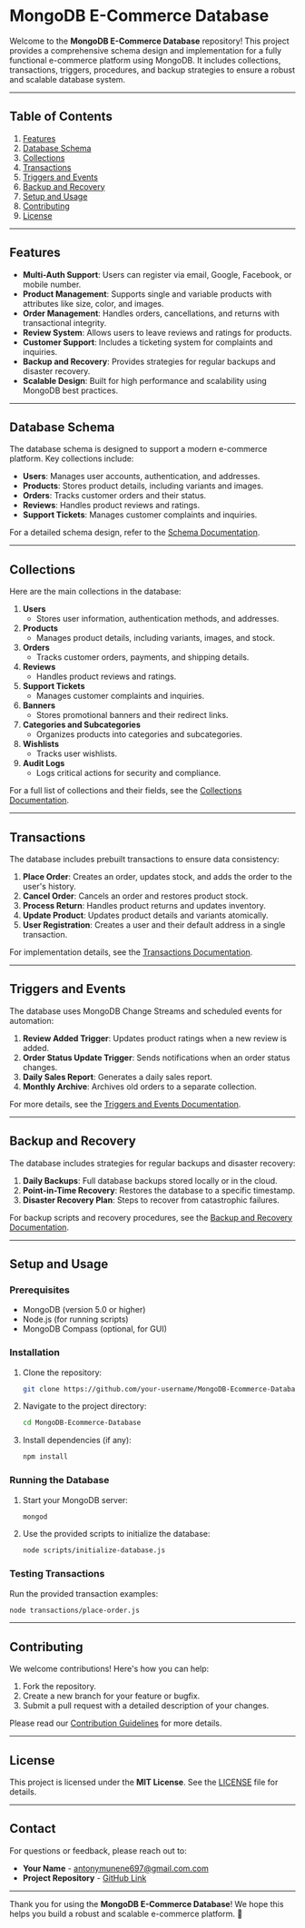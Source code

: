 # MongoDB E-Commerce Database

Welcome to the **MongoDB E-Commerce Database** repository! This project provides a comprehensive schema design and implementation for a fully functional e-commerce platform using MongoDB. It includes collections, transactions, triggers, procedures, and backup strategies to ensure a robust and scalable database system.

---

## Table of Contents
1. [Features](#features)
2. [Database Schema](#database-schema)
3. [Collections](#collections)
4. [Transactions](#transactions)
5. [Triggers and Events](#triggers-and-events)
6. [Backup and Recovery](#backup-and-recovery)
7. [Setup and Usage](#setup-and-usage)
8. [Contributing](#contributing)
9. [License](#license)

---

## Features
- **Multi-Auth Support**: Users can register via email, Google, Facebook, or mobile number.
- **Product Management**: Supports single and variable products with attributes like size, color, and images.
- **Order Management**: Handles orders, cancellations, and returns with transactional integrity.
- **Review System**: Allows users to leave reviews and ratings for products.
- **Customer Support**: Includes a ticketing system for complaints and inquiries.
- **Backup and Recovery**: Provides strategies for regular backups and disaster recovery.
- **Scalable Design**: Built for high performance and scalability using MongoDB best practices.

---

## Database Schema
The database schema is designed to support a modern e-commerce platform. Key collections include:
- **Users**: Manages user accounts, authentication, and addresses.
- **Products**: Stores product details, including variants and images.
- **Orders**: Tracks customer orders and their status.
- **Reviews**: Handles product reviews and ratings.
- **Support Tickets**: Manages customer complaints and inquiries.

For a detailed schema design, refer to the [Schema Documentation](#).

---

## Collections
Here are the main collections in the database:

1. **Users**
   - Stores user information, authentication methods, and addresses.
2. **Products**
   - Manages product details, including variants, images, and stock.
3. **Orders**
   - Tracks customer orders, payments, and shipping details.
4. **Reviews**
   - Handles product reviews and ratings.
5. **Support Tickets**
   - Manages customer complaints and inquiries.
6. **Banners**
   - Stores promotional banners and their redirect links.
7. **Categories and Subcategories**
   - Organizes products into categories and subcategories.
8. **Wishlists**
   - Tracks user wishlists.
9. **Audit Logs**
   - Logs critical actions for security and compliance.

For a full list of collections and their fields, see the [Collections Documentation](#).

---

## Transactions
The database includes prebuilt transactions to ensure data consistency:
1. **Place Order**: Creates an order, updates stock, and adds the order to the user's history.
2. **Cancel Order**: Cancels an order and restores product stock.
3. **Process Return**: Handles product returns and updates inventory.
4. **Update Product**: Updates product details and variants atomically.
5. **User Registration**: Creates a user and their default address in a single transaction.

For implementation details, see the [Transactions Documentation](#).

---

## Triggers and Events
The database uses MongoDB Change Streams and scheduled events for automation:
1. **Review Added Trigger**: Updates product ratings when a new review is added.
2. **Order Status Update Trigger**: Sends notifications when an order status changes.
3. **Daily Sales Report**: Generates a daily sales report.
4. **Monthly Archive**: Archives old orders to a separate collection.

For more details, see the [Triggers and Events Documentation](#).

---

## Backup and Recovery
The database includes strategies for regular backups and disaster recovery:
1. **Daily Backups**: Full database backups stored locally or in the cloud.
2. **Point-in-Time Recovery**: Restores the database to a specific timestamp.
3. **Disaster Recovery Plan**: Steps to recover from catastrophic failures.

For backup scripts and recovery procedures, see the [Backup and Recovery Documentation](#).

---

## Setup and Usage

### Prerequisites
- MongoDB (version 5.0 or higher)
- Node.js (for running scripts)
- MongoDB Compass (optional, for GUI)

### Installation
1. Clone the repository:
   ```bash
   git clone https://github.com/your-username/MongoDB-Ecommerce-Database.git
   ```
2. Navigate to the project directory:
   ```bash
   cd MongoDB-Ecommerce-Database
   ```
3. Install dependencies (if any):
   ```bash
   npm install
   ```

### Running the Database
1. Start your MongoDB server:
   ```bash
   mongod
   ```
2. Use the provided scripts to initialize the database:
   ```bash
   node scripts/initialize-database.js
   ```

### Testing Transactions
Run the provided transaction examples:
```bash
node transactions/place-order.js
```

---

## Contributing
We welcome contributions! Here's how you can help:
1. Fork the repository.
2. Create a new branch for your feature or bugfix.
3. Submit a pull request with a detailed description of your changes.

Please read our [Contribution Guidelines](#) for more details.

---

## License
This project is licensed under the **MIT License**. See the [LICENSE](LICENSE) file for details.

---

## Contact
For questions or feedback, please reach out to:
- **Your Name** - antonymunene697@gmail.com.com
- **Project Repository** - [GitHub Link](#)

---

Thank you for using the **MongoDB E-Commerce Database**! We hope this helps you build a robust and scalable e-commerce platform. 🚀
